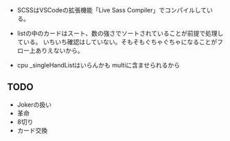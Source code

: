 
- SCSSはVSCodeの拡張機能「Live Sass Compiler」でコンパイルしている。

- listの中のカードはスート、数の強さでソートされていることが前提で処理している。
いちいち確認はしていない。そもそもぐちゃぐちゃになることがフロー上ありえないから。

- cpu _singleHandListはいらんかも multiに含ませられるから

## TODO

- Jokerの扱い
- 革命
- 8切り
- カード交換
